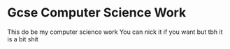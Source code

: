# Gcse Computer Science Work
This do be my computer science work
You can nick it if you want but tbh it is a bit shit


